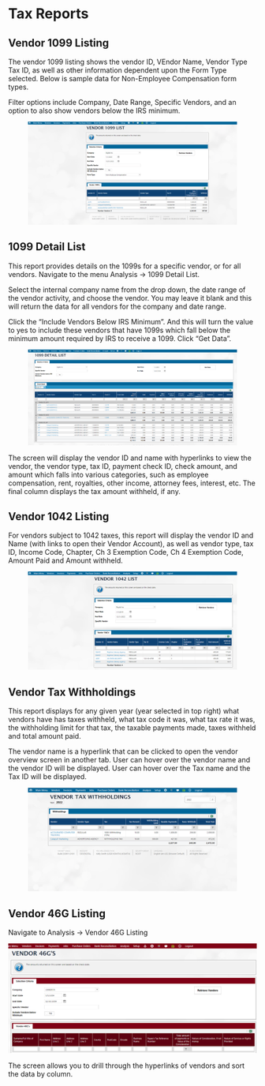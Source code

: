 # Tax Reports

## Vendor 1099 Listing <a href="#_toc121381344" id="_toc121381344"></a>

The vendor 1099 listing shows the vendor ID, VEndor Name, Vendor Type Tax ID, as well as other information dependent upon the Form Type selected. Below is sample data for Non-Employee Compensation form types.

Filter options include Company, Date Range, Specific Vendors, and an option to also show vendors below the IRS minimum.

<figure><img src="../../../.gitbook/assets/image (1721).png" alt=""><figcaption></figcaption></figure>

## 1099 Detail List <a href="#_toc121381344" id="_toc121381344"></a>

This report provides details on the 1099s for a specific vendor, or for all vendors. Navigate to the menu Analysis -> 1099 Detail List.

Select the internal company name from the drop down, the date range of the vendor activity, and choose the vendor. You may leave it blank and this will return the data for all vendors for the company and date range.

Click the “Include Vendors Below IRS Minimum”. And this will turn the value to yes to include these vendors that have 1099s which fall below the minimum amount required by IRS to receive a 1099. Click “Get Data”.

<figure><img src="../../../.gitbook/assets/image (1723).png" alt=""><figcaption></figcaption></figure>

The screen will display the vendor ID and name with hyperlinks to view the vendor, the vendor type, tax ID, payment check ID, check amount, and amount which falls into various categories, such as employee compensation, rent, royalties, other income, attorney fees, interest, etc. The final column displays the tax amount withheld, if any.

## Vendor 1042 Listing

For vendors subject to 1042 taxes, this report will display the vendor ID and Name (with links to open their Vendor Account), as well as vendor type, tax ID, Income Code, Chapter, Ch 3 Exemption Code, Ch 4 Exemption Code, Amount Paid and Amount withheld.

<figure><img src="../../../.gitbook/assets/image (1722).png" alt=""><figcaption></figcaption></figure>

## Vendor Tax Withholdings <a href="#_toc121381348" id="_toc121381348"></a>

This report displays for any given year (year selected in top right) what vendors have has taxes withheld, what tax code it was, what tax rate it was, the withholding limit for that tax, the taxable payments made, taxes withheld and total amount paid.

The vendor name is a hyperlink that can be clicked to open the vendor overview screen in another tab. User can hover over the vendor name and the vendor ID will be displayed. User can hover over the Tax name and the Tax ID will be displayed.

<figure><img src="../../../.gitbook/assets/image (1724).png" alt=""><figcaption></figcaption></figure>

## Vendor 46G Listing <a href="#_toc121381348" id="_toc121381348"></a>

Navigate to Analysis -> Vendor 46G Listing

![](<../../../.gitbook/assets/5 (1) (1).png>)

The screen allows you to drill through the hyperlinks of vendors and sort the data by column.
